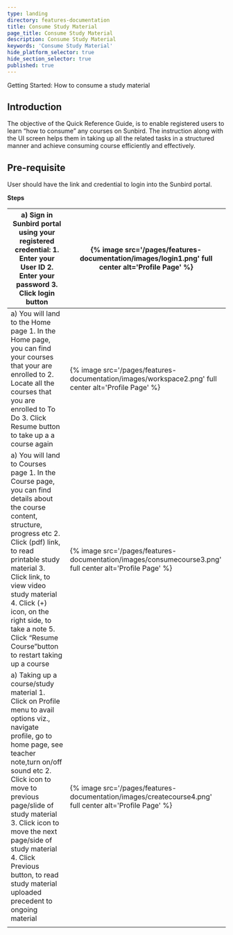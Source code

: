 ```yaml
---
type: landing
directory: features-documentation
title: Consume Study Material
page_title: Consume Study Material
description: Consume Study Material
keywords: 'Consume Study Material'
hide_platform_selector: true
hide_section_selector: true
published: true
---
```


Getting Started: How to consume a study material

## Introduction

The objective of the Quick Reference Guide, is to enable registered users to learn “how to consume” any courses on Sunbird. The instruction along with the UI screen helps them in taking up all the related tasks in a structured manner and achieve consuming course efficiently and effectively.

## Pre-requisite

User should have the link and credential to login into the Sunbird portal.

**Steps**

| a) Sign in Sunbird portal using your registered credential:                                                                            1. Enter your User ID                                                                                                                    2. Enter your password                                                                                                                  3. Click login button | {% image src='/pages/features-documentation/images/login1.png' full center alt='Profile Page' %} |
| ---------------------------------------- | ---------------------------------------- |
| a) You will land to the Home page                                                                                                       1. In the Home page, you can find your courses that your are enrolled to                                                                 2. Locate all the courses that you are enrolled to To Do                                                                                 3. Click Resume button to take up a a course again | {% image src='/pages/features-documentation/images/workspace2.png' full center alt='Profile Page' %} |
| a)  You will land to Courses page                                                                                                       1. In the Course page, you can find details about the course content, structure, progress etc                                           2. Click (pdf) link, to read printable study material                                                                                   3. Click link, to view video study material                                                                                             4. Click (+) icon, on the right side, to take a note                                                                                     5. Click “Resume Course”button to restart taking up a course | {% image src='/pages/features-documentation/images/consumecourse3.png' full center alt='Profile Page' %} |
| a)  Taking up  a course/study material                                                                                                   1. Click on Profile menu to avail options viz., navigate profile, go to home page, see teacher note,turn on/off sound etc               2. Click icon to move to previous page/slide of study material                                                                           3. Click icon to move the next page/side of study material                                                                               4. Click Previous button, to read study material uploaded precedent to ongoing material | {% image src='/pages/features-documentation/images/createcourse4.png' full center alt='Profile Page' %} |
|                                          |                                          |

